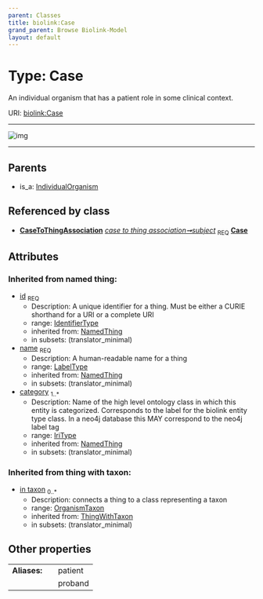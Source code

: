 ```yaml
---
parent: Classes
title: biolink:Case
grand_parent: Browse Biolink-Model
layout: default
---
```


# Type: Case


An individual organism that has a patient role in some clinical context.

URI: [biolink:Case](https://w3id.org/biolink/vocab/Case)


---

![img](http://yuml.me/diagram/nofunky;dir:TB/class/\[OrganismTaxon]<in%20taxon(i)%200..*-%20\[Case&#124;id(i):identifier_type;name(i):label_type;category(i):iri_type%20%2B],%20\[CaseToThingAssociation]-%20subject%201..1>\[Case],%20\[IndividualOrganism]^-\[Case])

---


## Parents

 *  is_a: [IndividualOrganism](IndividualOrganism.md)

## Referenced by class

 *  **[CaseToThingAssociation](CaseToThingAssociation.md)** *[case to thing association➞subject](case_to_thing_association_subject.md)*  <sub>REQ</sub>  **[Case](Case.md)**

## Attributes


### Inherited from named thing:

 * [id](id.md)  <sub>REQ</sub>
    * Description: A unique identifier for a thing. Must be either a CURIE shorthand for a URI or a complete URI
    * range: [IdentifierType](types/IdentifierType.md)
    * inherited from: [NamedThing](NamedThing.md)
    * in subsets: (translator_minimal)
 * [name](name.md)  <sub>REQ</sub>
    * Description: A human-readable name for a thing
    * range: [LabelType](types/LabelType.md)
    * inherited from: [NamedThing](NamedThing.md)
    * in subsets: (translator_minimal)
 * [category](category.md)  <sub>1..*</sub>
    * Description: Name of the high level ontology class in which this entity is categorized. Corresponds to the label for the biolink entity type class. In a neo4j database this MAY correspond to the neo4j label tag
    * range: [IriType](types/IriType.md)
    * inherited from: [NamedThing](NamedThing.md)
    * in subsets: (translator_minimal)

### Inherited from thing with taxon:

 * [in taxon](in_taxon.md)  <sub>0..*</sub>
    * Description: connects a thing to a class representing a taxon
    * range: [OrganismTaxon](OrganismTaxon.md)
    * inherited from: [ThingWithTaxon](ThingWithTaxon.md)
    * in subsets: (translator_minimal)

## Other properties

|  |  |  |
| --- | --- | --- |
| **Aliases:** | | patient |
|  | | proband |

